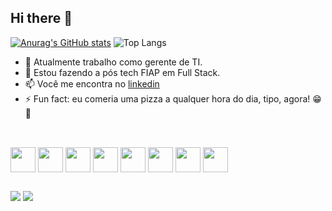 ## Hi there 👋

[![Anurag's GitHub stats](https://github-readme-stats.vercel.app/api?username=nascimento92)](https://github.com/anuraghazra/github-readme-stats) ![Top Langs](https://github-readme-stats.vercel.app/api/top-langs/?username=nascimento92&layout=compact&langs_count=8)

- 🔭 Atualmente trabalho como gerente de TI.
- 📔 Estou fazendo a pós tech FIAP em Full Stack.
- 📫 Você me encontra no [linkedin](https://www.linkedin.com/in/gabriel-nascimento-62959379/) 
- ⚡ Fun fact: eu comeria uma pizza a qualquer hora do dia, tipo, agora! 😁🍕

##
<div style="display: inline_block"><br>
  <img align="center" heigth="30" width="40" src="https://img.icons8.com/?size=100&id=20909&format=png&color=000000"> 
  <img align="center" heigth="30" width="40" src="https://img.icons8.com/?size=100&id=21278&format=png&color=000000">
  <img align="center" heigth="30" width="40" src="https://img.icons8.com/?size=100&id=108784&format=png&color=000000">
  <img align="center" heigth="30" width="40" src="https://img.icons8.com/?size=100&id=nCj4PvnCO0tZ&format=png&color=000000">
  <img align="center" heigth="30" width="40" src="https://img.icons8.com/?size=100&id=hsPbhkOH4FMe&format=png&color=000000">
  <img align="center" heigth="30" width="40" src="https://img.icons8.com/?size=100&id=asWSSTBrDlTW&format=png&color=000000">
  <img align="center" heigth="30" width="40" src="https://img.icons8.com/?size=100&id=5pu47piHKg1I&format=png&color=000000">
  <img align="center" heigth="30" width="40" src="https://img.icons8.com/?size=100&id=WbhlkucPF3tZ&format=png&color=000000">
</div>

##

<div>
  <a href="mailto:gsnascimento92@gmail.com"><img src="https://img.shields.io/badge/Gmail-D14836?style=for-the-badge&logo=gmail&logoColor=white"></a>
  <a href="https://www.linkedin.com/in/gabriel-nascimento-62959379/"><img src="https://img.shields.io/badge/LinkedIn-0077B5?style=for-the-badge&logo=linkedin&logoColor=white"></a>
</div>
